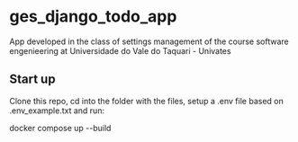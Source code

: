 # ges_django_todo_app
App developed in the class of settings management of the course software engenieering at Universidade do Vale do Taquari - Univates

## Start up
Clone this repo, cd into the folder with the files, setup a .env file based on .env_example.txt and run:

docker compose up --build